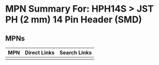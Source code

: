 



# MPN Summary For: HPH14S > JST PH (2 mm) 14 Pin Header (SMD)

## MPNs
  

|MPN|Direct Links|Search Links|
| :--- | :--- | :--- |
||||

